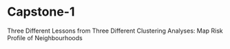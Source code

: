 # Capstone-1
Three Different Lessons from Three Different Clustering Analyses: Map Risk Profile of Neighbourhoods

